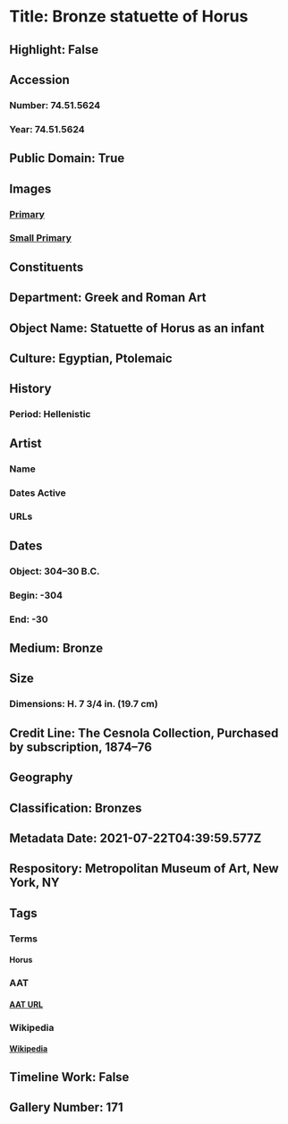 # Title: Bronze statuette of Horus
## Highlight: False
## Accession
### Number: 74.51.5624
### Year: 74.51.5624
## Public Domain: True
## Images
### [Primary](https://images.metmuseum.org/CRDImages/gr/original/DP20109.jpg)
### [Small Primary](https://images.metmuseum.org/CRDImages/gr/web-large/DP20109.jpg)
## Constituents
## Department: Greek and Roman Art
## Object Name: Statuette of Horus as an infant
## Culture: Egyptian, Ptolemaic
## History
### Period: Hellenistic
## Artist
### Name
### Dates Active
### URLs
## Dates
### Object: 304–30 B.C.
### Begin: -304
### End: -30
## Medium: Bronze
## Size
### Dimensions: H. 7 3/4 in. (19.7 cm)
## Credit Line: The Cesnola Collection, Purchased by subscription, 1874–76
## Geography
## Classification: Bronzes
## Metadata Date: 2021-07-22T04:39:59.577Z
## Respository: Metropolitan Museum of Art, New York, NY
## Tags
### Terms
#### Horus
### AAT
#### [AAT URL](http://vocab.getty.edu/page/ia/901001076)
### Wikipedia
#### [Wikipedia]()
## Timeline Work: False
## Gallery Number: 171